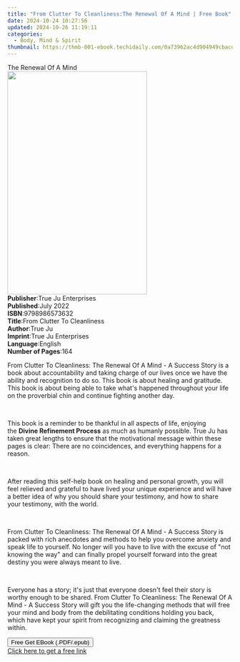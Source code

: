 ```yaml
---
title: "From Clutter To Cleanliness:The Renewal Of A Mind | Free Book"
date: 2024-10-24 10:27:56
updated: 2024-10-26 11:19:11
categories:
  - Body, Mind & Spirit
thumbnail: https://thmb-001-ebook.techidaily.com/0a73962ac4d904949cbacd17f5a15b87cf7127e8b9c6feb4f644b61d993e64a1.jpg
---
```

<main id="book-container">
  <div class="flex flex-col">
    <div class="book-brief flex-1 py-6 px-4 sm:p-6 md:py-10 md:px-8">
      <!-- brief-->
      <div class="book-brief-main">The Renewal Of A Mind</div>
    </div>
    <div
      class="book-meta-info flex-1 grid gap-4 col-start-1 col-end-3 row-start-1 sm:mb-6 sm:grid-cols-4 lg:gap-6 lg:col-start-2 lg:row-end-6 lg:row-span-6 lg:mb-0"
    >
      <div
        class="book-meta-info-left place-content-center mt-4 p-4 text-sm leading-6 col-start-2 col-span-2 dark:text-slate-400"
      >
        <img
          class="w-full h-500 object-cover rounded-lg sm:h-255 sm:col-span-2 lg:col-span-full"
          src="https://img-001-ebook.techidaily.com/2b99005db49f2af1e12534fcf0498a9b4a4b661a733d6254bcad89ce5cef04b3.jpg"
          alt=""
          width="312"
          height="500"
        />
      </div>
      <div
        class="book-meta-info-right mt-2 col-start-1 row-start-2 col-span-3 self-center"
      >
        <!-- meta data  -->
        <div class="flex flex-col px-4 md:px-8">
          <div class="flex-1">
            <strong>Publisher</strong>:<span class="px-2"
              >True Ju Enterprises</span
            >
          </div>
          <div class="flex-1">
            <strong>Published</strong>:<span class="px-2">July 2022</span>
          </div>
          <div class="flex-1">
            <strong>ISBN</strong>:<span class="px-2">9798986573632</span>
          </div>
          <div class="flex-1">
            <strong>Title</strong>:<span class="px-2"
              >From Clutter To Cleanliness</span
            >
          </div>
          <div class="flex-1">
            <strong>Author</strong>:<span class="px-2">True Ju</span>
          </div>
          <div class="flex-1">
            <strong>Imprint</strong>:<span class="px-2"
              >True Ju Enterprises</span
            >
          </div>
          <div class="flex-1">
            <strong>Language</strong>:<span class="px-2">English</span>
          </div>
          <div class="flex-1">
            <strong>Number of Pages</strong>:<span class="px-2">164</span>
          </div>
        </div>
      </div>
    </div>
    <div class="book-description flex-1 py-6 px-4 sm:p-6 md:py-10 md:px-8">
      <div class="book-description-main">
        <div accordion-content="" id="description">
          <p>
            From Clutter To Cleanliness: The Renewal Of A Mind - A Success
            Story&nbsp;is a book about accountability and taking charge of our
            lives once we have the ability and recognition to do so. This book
            is about healing and gratitude. This book is about being able to
            take what's happened throughout your life on the proverbial chin and
            continue fighting another day.
          </p>
          <p><br /></p>
          <p>
            This book is a reminder to be thankful in all aspects of life,
            enjoying the&nbsp;<strong>Divine Refinement Process</strong>&nbsp;as
            much as humanly possible. True Ju has taken great lengths to ensure
            that the motivational message within these pages is clear: There are
            no coincidences, and everything happens for a reason.
          </p>
          <p><br /></p>
          <p>
            After reading this self-help book on healing and personal growth,
            you will feel relieved and grateful to have lived your unique
            experience and will have a better idea of why you should share your
            testimony, and how to share your testimony, with the world.
          </p>
          <p><br /></p>
          <p>
            From Clutter To Cleanliness: The Renewal Of A Mind - A Success
            Story&nbsp;is packed with rich anecdotes and methods to help you
            overcome anxiety and speak life to yourself. No longer will you have
            to live with the excuse of "not knowing the way" and can finally
            propel yourself forward into the great destiny you were always meant
            to live.
          </p>
          <p><br /></p>
          <p>
            Everyone has a story; it's just that everyone doesn't feel their
            story is worthy enough to be shared.&nbsp;From Clutter To
            Cleanliness: The Renewal Of A Mind - A Success Story&nbsp;will gift
            you the life-changing methods that will free your mind and body from
            the debilitating conditions holding you back, which have kept your
            spirit from recognizing and claiming the greatness within.
          </p>
        </div>
        <div class="accordion-fader"></div>
      </div>
    </div>
    <div class="book-excerpts flex-1 py-6 px-4 sm:p-6 md:py-10 md:px-8"></div>
    <div
      class="book-about-author flex-1 py-6 px-4 sm:p-6 md:py-10 md:px-8"
    ></div>
    <div class="book-free-get flex-1 py-6 px-4 sm:p-6 md:py-10 md:px-8">
      <button
        id="btn-free-get"
        class="bg-blue-500 hover:bg-blue-700 text-white font-bold py-2 px-4 rounded"
      >
        Free Get EBook (.PDF/.epub)
      </button>
      <div id="countdown-display" class="px-2 text-lg mt-2"></div>
      <a
        id="free-link"
        class="hidden bg-blue-500 hover:bg-blue-700 text-white font-bold py-2 px-4 rounded"
        href="https://www.ebooks.com/en-us/book/210626096/from-clutter-to-cleanliness-the-renewal-of-a-mind/true-ju/"
        target="_blank"
        >Click here to get a free link</a
      >
    </div>
    <script>
      let countdownTime = 0;
      let countdownInterval = null;
      document
        .getElementById('btn-free-get')
        .addEventListener('click', startCountdown);
      function startCountdown() {
        countdownTime = new Date().getTime() + 60000 * 3;
        countdownInterval = setInterval(updateCountdown, 1000);
        document.getElementById('btn-free-get').disabled = true;
        document
          .getElementById('btn-free-get')
          .classList.add('bg-gray-500', 'cursor-not-allowed');
      }
      function updateCountdown() {
        let currentTime = new Date().getTime();
        let timeLeft = countdownTime - currentTime;
        let secondsLeft = Math.floor(timeLeft / 1000);
        document.getElementById('countdown-display').innerHTML =
          `Remaining time: ${secondsLeft} seconds.`;
        if (secondsLeft <= 0) {
          clearInterval(countdownInterval);
          document.getElementById('btn-free-get').classList.add('hidden');
          document.getElementById('free-link').classList.remove('hidden');
          document.getElementById('countdown-display').innerHTML = '';
        }
      }
    </script>
  </div>
</main>
